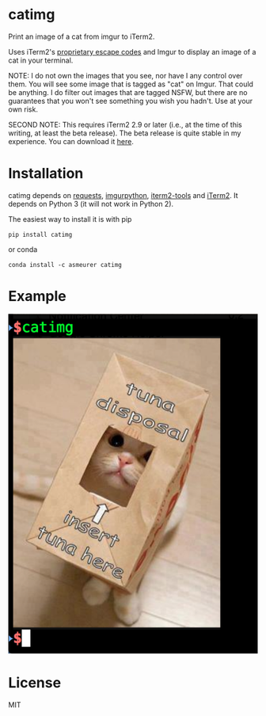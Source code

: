 # catimg

Print an image of a cat from imgur to iTerm2.

Uses iTerm2's [proprietary escape codes](https://iterm2.com/images.html) and
Imgur to display an image of a cat in your terminal.

NOTE: I do not own the images that you see, nor have I any control over
them. You will see some image that is tagged as "cat" on Imgur. That could be
anything. I do filter out images that are tagged NSFW, but there are no
guarantees that you won't see something you wish you hadn't. Use at your own
risk.

SECOND NOTE: This requires iTerm2 2.9 or later (i.e., at the time of this
writing, at least the beta release). The beta release is quite stable in my
experience. You can download it
[here](https://www.iterm2.com/downloads.html).

# Installation

catimg depends on [requests](http://docs.python-requests.org/en/latest/),
[imgurpython](https://github.com/Imgur/imgurpython),
[iterm2-tools](https://github.com/asmeurer/iterm2-tools) and
[iTerm2](https://iterm2.com/).  It depends on Python 3 (it will not work in
Python 2).

The easiest way to install it is with pip

    pip install catimg

or conda

    conda install -c asmeurer catimg

# Example

![](example.png)

# License

MIT
